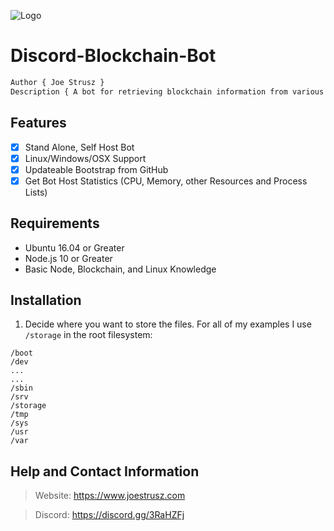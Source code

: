 ![Logo](https://www.joestrusz.com/images/logo_small.png)
# Discord-Blockchain-Bot
```css
Author { Joe Strusz }
Description { A bot for retrieving blockchain information from various explorer APIs. }
```
## Features
- [x] Stand Alone, Self Host Bot
- [x] Linux/Windows/OSX Support
- [x] Updateable Bootstrap from GitHub
- [x] Get Bot Host Statistics (CPU, Memory, other Resources and Process Lists)

## Requirements
* Ubuntu 16.04 or Greater
* Node.js 10 or Greater
* Basic Node, Blockchain, and Linux Knowledge

## Installation
1. Decide where you want to store the files. For all of my examples I use `/storage` in the root filesystem:
```/bin
/boot
/dev
...
... 
/sbin
/srv
/storage
/tmp
/sys
/usr
/var
```

## Help and Contact Information
> Website: https://www.joestrusz.com

> Discord: https://discord.gg/3RaHZFj

